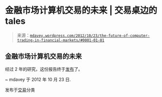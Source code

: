 <!--yml

分类：未分类

日期：2024-05-18 06:34:15

-->

# 金融市场计算机交易的未来 | 交易桌边的 tales

> 来源：[`mdavey.wordpress.com/2012/10/23/the-future-of-computer-trading-in-financial-markets/#0001-01-01`](https://mdavey.wordpress.com/2012/10/23/the-future-of-computer-trading-in-financial-markets/#0001-01-01)

## 金融市场计算机交易的未来

经过 2 年的研究，这份报告终于[发布](http://www.bis.gov.uk/foresight/our-work/projects/current-projects/computer-trading)了。

~ mdavey 于 2012 年 10 月 23 日.

发布于[交易](https://mdavey.wordpress.com/category/trading/)分类
